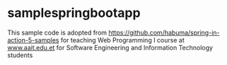 # samplespringbootapp
This sample code is adopted from https://github.com/habuma/spring-in-action-5-samples for teaching Web Programming I course at www.aait.edu.et for Software Engineering and Information Technology students
